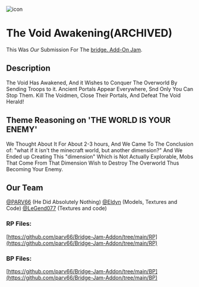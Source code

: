 ![icon](https://raw.githubusercontent.com/parv66/Bridge-Jam-Addon/main/image2.png)

# The Void Awakening(ARCHIVED)
This Was *Our* Submission For The [bridge. Add-On Jam](https://github.com/bridge-core/bridge-jam). 

## Description
The Void Has Awakened, And it Wishes to Conquer The Overworld By Sending Troops to it. Ancient Portals Appear Everywhere, Snd Only You Can Stop Them.
Kill The Voidmen, Close Their Portals, And Defeat The Void Herald!

## Theme Reasoning on 'THE WORLD IS YOUR ENEMY'
We Thought About It For About 2-3 hours, And We Came To The Conclusion of: "what if it isn't the minecraft world, but another dimension?" And We Ended up Creating This "dimension" Which is Not Actually Explorable, Mobs That Come From That Dimension Wish to Destroy The Overworld Thus Becoming Your Enemy.

## Our Team
[@PARV66](https://github.com/bridge-core/bridge-jam) (He Did Absolutely Nothing)
[@Eldyn](https://github.com/bridge-core/bridge-jam) (Models, Textures and Code)
[@LeGend077](https://github.com/bridge-core/bridge-jam) (Textures and code)

### RP Files: 
[https://github.com/parv66/Bridge-Jam-Addon/tree/main/RP](https://github.com/parv66/Bridge-Jam-Addon/tree/main/RP)

### BP Files: 
[https://github.com/parv66/Bridge-Jam-Addon/tree/main/BP](https://github.com/parv66/Bridge-Jam-Addon/tree/main/BP)
